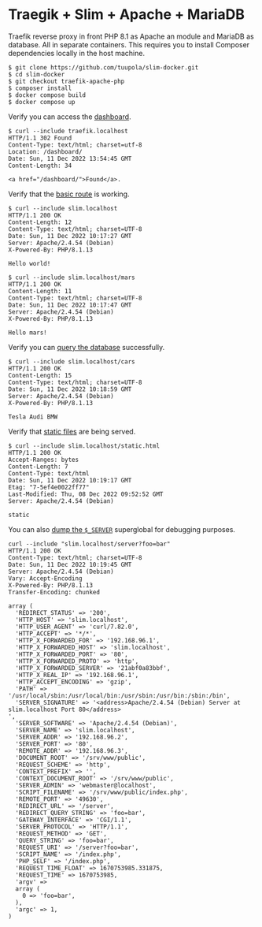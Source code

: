 # Traegik + Slim + Apache + MariaDB

Traefik reverse proxy in front PHP 8.1 as Apache an module and MariaDB as database. All in separate containers. This requires you to install Composer dependencies locally in the host machine.

```
$ git clone https://github.com/tuupola/slim-docker.git
$ cd slim-docker
$ git checkout traefik-apache-php
$ composer install
$ docker compose build
$ docker compose up
```

Verify you can access the [dashboard](http://traefik.localhost/dashboard/).

```
$ curl --include traefik.localhost
HTTP/1.1 302 Found
Content-Type: text/html; charset=utf-8
Location: /dashboard/
Date: Sun, 11 Dec 2022 13:54:45 GMT
Content-Length: 34

<a href="/dashboard/">Found</a>.
```

Verify that the [basic route](https://github.com/tuupola/slim-docker/blob/apache-php/app.php#L43-L51) is working.

```
$ curl --include slim.localhost
HTTP/1.1 200 OK
Content-Length: 12
Content-Type: text/html; charset=UTF-8
Date: Sun, 11 Dec 2022 10:17:27 GMT
Server: Apache/2.4.54 (Debian)
X-Powered-By: PHP/8.1.13

Hello world!

$ curl --include slim.localhost/mars
HTTP/1.1 200 OK
Content-Length: 11
Content-Type: text/html; charset=UTF-8
Date: Sun, 11 Dec 2022 10:17:47 GMT
Server: Apache/2.4.54 (Debian)
X-Powered-By: PHP/8.1.13

Hello mars!
```

Verify you can [query the database](https://github.com/tuupola/slim-docker/blob/apache-php/app.php#L26-L41) successfully.

```
$ curl --include slim.localhost/cars
HTTP/1.1 200 OK
Content-Length: 15
Content-Type: text/html; charset=UTF-8
Date: Sun, 11 Dec 2022 10:18:59 GMT
Server: Apache/2.4.54 (Debian)
X-Powered-By: PHP/8.1.13

Tesla Audi BMW
```

Verify that [static files](https://github.com/tuupola/slim-docker/blob/apache-php/public/static.html) are being served.

```
$ curl --include slim.localhost/static.html
HTTP/1.1 200 OK
Accept-Ranges: bytes
Content-Length: 7
Content-Type: text/html
Date: Sun, 11 Dec 2022 10:19:17 GMT
Etag: "7-5ef4e0022ff77"
Last-Modified: Thu, 08 Dec 2022 09:52:52 GMT
Server: Apache/2.4.54 (Debian)

static
```

You can also [dump the `$_SERVER`](https://github.com/tuupola/slim-docker/blob/apache-php/app.php#L17-L24) superglobal for debugging purposes.

```
curl --include "slim.localhost/server?foo=bar"
HTTP/1.1 200 OK
Content-Type: text/html; charset=UTF-8
Date: Sun, 11 Dec 2022 10:19:45 GMT
Server: Apache/2.4.54 (Debian)
Vary: Accept-Encoding
X-Powered-By: PHP/8.1.13
Transfer-Encoding: chunked

array (
  'REDIRECT_STATUS' => '200',
  'HTTP_HOST' => 'slim.localhost',
  'HTTP_USER_AGENT' => 'curl/7.82.0',
  'HTTP_ACCEPT' => '*/*',
  'HTTP_X_FORWARDED_FOR' => '192.168.96.1',
  'HTTP_X_FORWARDED_HOST' => 'slim.localhost',
  'HTTP_X_FORWARDED_PORT' => '80',
  'HTTP_X_FORWARDED_PROTO' => 'http',
  'HTTP_X_FORWARDED_SERVER' => '21abf0a83bbf',
  'HTTP_X_REAL_IP' => '192.168.96.1',
  'HTTP_ACCEPT_ENCODING' => 'gzip',
  'PATH' => '/usr/local/sbin:/usr/local/bin:/usr/sbin:/usr/bin:/sbin:/bin',
  'SERVER_SIGNATURE' => '<address>Apache/2.4.54 (Debian) Server at slim.localhost Port 80</address>
',
  'SERVER_SOFTWARE' => 'Apache/2.4.54 (Debian)',
  'SERVER_NAME' => 'slim.localhost',
  'SERVER_ADDR' => '192.168.96.2',
  'SERVER_PORT' => '80',
  'REMOTE_ADDR' => '192.168.96.3',
  'DOCUMENT_ROOT' => '/srv/www/public',
  'REQUEST_SCHEME' => 'http',
  'CONTEXT_PREFIX' => '',
  'CONTEXT_DOCUMENT_ROOT' => '/srv/www/public',
  'SERVER_ADMIN' => 'webmaster@localhost',
  'SCRIPT_FILENAME' => '/srv/www/public/index.php',
  'REMOTE_PORT' => '49630',
  'REDIRECT_URL' => '/server',
  'REDIRECT_QUERY_STRING' => 'foo=bar',
  'GATEWAY_INTERFACE' => 'CGI/1.1',
  'SERVER_PROTOCOL' => 'HTTP/1.1',
  'REQUEST_METHOD' => 'GET',
  'QUERY_STRING' => 'foo=bar',
  'REQUEST_URI' => '/server?foo=bar',
  'SCRIPT_NAME' => '/index.php',
  'PHP_SELF' => '/index.php',
  'REQUEST_TIME_FLOAT' => 1670753985.331875,
  'REQUEST_TIME' => 1670753985,
  'argv' =>
  array (
    0 => 'foo=bar',
  ),
  'argc' => 1,
)
```